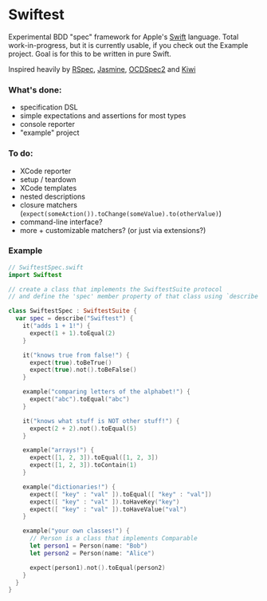 Swiftest
========

Experimental BDD "spec" framework for Apple's
[Swift](https://developer.apple.com/swift/) language.
Total work-in-progress, but it is currently usable, if you check out the Example
project. Goal is for this to be written in pure Swift.

Inspired heavily by
[RSpec](https://github.com/rspec/rspec), [Jasmine](http://jasmine.github.io/),
[OCDSpec2](https://github.com/OCDSpec/OCDSpec2) and
[Kiwi](https://github.com/kiwi-bdd/Kiwi)

### What's done:
* specification DSL
* simple expectations and assertions for most types
* console reporter
* "example" project

### To do:
* XCode reporter
* setup / teardown
* XCode templates
* nested descriptions
* closure matchers (`expect(someAction()).toChange(someValue).to(otherValue)`)
* command-line interface?
* more + customizable matchers? (or just via extensions?)

### Example

```swift
// SwiftestSpec.swift
import Swiftest

// create a class that implements the SwiftestSuite protocol
// and define the 'spec' member property of that class using `describe`

class SwiftestSpec : SwiftestSuite {
  var spec = describe("Swiftest") {
    it("adds 1 + 1!") {
      expect(1 + 1).toEqual(2)
    }

    it("knows true from false!") {
      expect(true).toBeTrue()
      expect(true).not().toBeFalse()
    }

    example("comparing letters of the alphabet!") {
      expect("abc").toEqual("abc")
    }

    it("knows what stuff is NOT other stuff!") {
      expect(2 + 2).not().toEqual(5)
    }

    example("arrays!") {
      expect([1, 2, 3]).toEqual([1, 2, 3])
      expect([1, 2, 3]).toContain(1)
    }

    example("dictionaries!") {
      expect([ "key" : "val" ]).toEqual([ "key" : "val"])
      expect([ "key" : "val" ]).toHaveKey("key")
      expect([ "key" : "val" ]).toHaveValue("val")
    }

    example("your own classes!") {
      // Person is a class that implements Comparable
      let person1 = Person(name: "Bob")
      let person2 = Person(name: "Alice")

      expect(person1).not().toEqual(person2)
    }
  }
}
```
